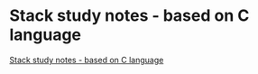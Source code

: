 # Stack study notes - based on C language
[Stack study notes - based on C language](https://aiwithcloud.com/2022/09/19/stack_study_notes___based_on_c_language/)